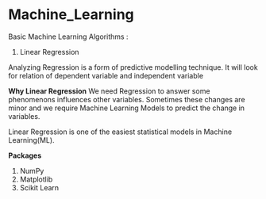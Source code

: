 # Machine_Learning

Basic Machine Learning Algorithms :
1. Linear Regression

Analyzing Regression is a form of predictive modelling technique.
It will look for relation of dependent variable and independent variable

**Why Linear Regression**
We need Regression to answer some phenomenons influences other variables.
Sometimes these changes are minor and we require Machine Learning Models to predict the change in variables.

Linear Regression is one of the easiest statistical models in Machine Learning(ML).


**Packages**
1. NumPy
2. Matplotlib
3. Scikit Learn
